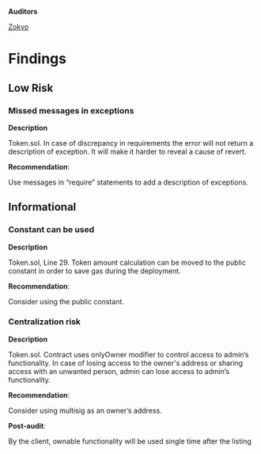 **Auditors**

[Zokyo](https://x.com/zokyo_io)

# Findings

## Low Risk

### Missed messages in exceptions

**Description**


Token.sol. In case of discrepancy in requirements the error will not return a description of
exception. It will make it harder to reveal a cause of revert.

**Recommendation**:

Use messages in “require” statements to add a description of exceptions.

## Informational

### Constant can be used

**Description**

Token.sol, Line 29. Token amount calculation can be moved to the public constant in order to
save gas during the deployment.

**Recommendation**:

Consider using the public constant.

### Centralization risk

**Description**

Token.sol. Contract uses onlyOwner modifier to control access to admin’s functionality. In case
of losing access to the owner's address or sharing access with an unwanted person, admin
can lose access to admin’s functionality.

**Recommendation**:

Consider using multisig as an owner’s address.

**Post-audit**:

By the client, ownable functionality will be used single time after the listing
